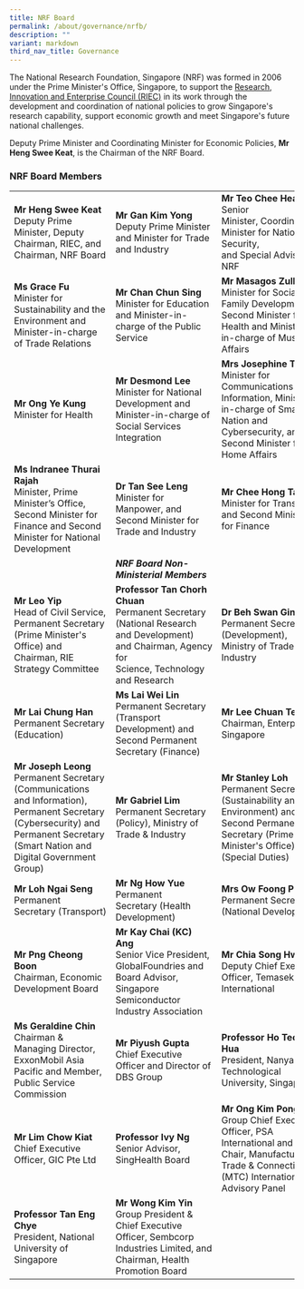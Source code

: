 ```yaml
---
title: NRF Board
permalink: /about/governance/nrfb/
description: ""
variant: markdown
third_nav_title: Governance
---
```

The National Research Foundation, Singapore (NRF) was formed in 2006 under the Prime Minister's Office, Singapore, to support the [Research, Innovation and Enterprise Council (RIEC)](/about/governance/riec/) in its work through the development and coordination of national policies to grow Singapore's research capability, support economic growth and meet Singapore's future national challenges.

Deputy Prime Minister and Coordinating Minister for Economic Policies, **Mr Heng Swee Keat**, is the Chairman of the NRF Board.

### NRF Board Members ###

|  |  |  |
| -------- | -------- | -------- |
| **Mr Heng Swee Keat**<br>Deputy Prime Minister, Deputy Chairman, RIEC, and Chairman, NRF Board | **Mr Gan Kim Yong**<br>Deputy Prime Minister and Minister for Trade and Industry | **Mr Teo Chee Hean**<br>Senior Minister,&nbsp;Coordinating Minister&nbsp;for&nbsp;National Security, and&nbsp;Special&nbsp;Advisor to NRF
| **Ms Grace Fu**<br>Minister for Sustainability and the Environment and Minister-in-charge of Trade Relations | **Mr Chan Chun Sing**<br>Minister for Education and Minister-in-charge of the Public Service | **Mr Masagos Zulkifli**<br>Minister for Social and Family Development, Second Minister for Health and Minister-in-charge of Muslim Affairs
| **Mr Ong Ye Kung**<br>Minister for Health | **Mr Desmond Lee**<br>Minister for National Development and Minister-in-charge of Social Services Integration | **Mrs Josephine Teo**<br>Minister for Communications and Information, Minister-in-charge of Smart Nation and Cybersecurity, and Second Minister for Home Affairs
| **Ms Indranee Thurai Rajah**<br>Minister, Prime Minister’s Office, Second Minister for Finance and Second Minister for National Development | **Dr Tan See Leng**<br>Minister for Manpower, and Second Minister for Trade and Industry | **Mr Chee Hong Tat**<br>Minister for Transport and Second Minister for Finance
||***NRF Board Non-Ministerial Members***||
| **Mr Leo Yip**<br>Head of Civil Service, Permanent Secretary (Prime Minister's Office) and Chairman, RIE Strategy Committee | **Professor Tan Chorh Chuan**<br>Permanent Secretary (National&nbsp;Research and Development) and&nbsp;Chairman,&nbsp;Agency for Science,&nbsp;Technology and Research | **Dr Beh Swan Gin**<br>Permanent Secretary (Development), Ministry of Trade &amp; Industry
| **Mr Lai Chung Han**<br>Permanent Secretary (Education) | **Ms Lai Wei Lin**<br>Permanent Secretary (Transport Development) and Second Permanent Secretary (Finance) | **Mr Lee Chuan Teck**<br>Chairman, Enterprise Singapore
| **Mr Joseph Leong**<br>Permanent Secretary (Communications and Information), Permanent Secretary (Cybersecurity) and Permanent Secretary (Smart Nation and Digital Government Group) | **Mr Gabriel Lim**<br>Permanent Secretary (Policy), Ministry of Trade &amp; Industry | **Mr Stanley Loh**<br>Permanent Secretary (Sustainability and the Environment) and Second Permanent Secretary (Prime Minister's Office)(Special Duties)
| **Mr Loh Ngai Seng**<br>Permanent Secretary&nbsp;(Transport) | **Mr Ng How Yue**<br>Permanent Secretary&nbsp;(Health Development) | **Mrs Ow Foong Pheng**<br>Permanent Secretary (National&nbsp;Development)
| **Mr Png Cheong Boon**<br>Chairman, Economic Development Board | **Mr&nbsp;Kay Chai (KC) Ang**<br>Senior Vice President, GlobalFoundries and Board Advisor, Singapore Semiconductor Industry Association | **Mr Chia Song Hwee** <br> Deputy Chief Executive Officer, Temasek International 
| **Ms Geraldine Chin**<br>Chairman &amp; Managing Director, ExxonMobil Asia Pacific and Member, Public Service Commission | **Mr Piyush Gupta**<br>Chief Executive Officer and Director of DBS Group | **Professor Ho Teck Hua**<br>President, Nanyang Technological University, Singapore 
| **Mr Lim Chow Kiat**<br>Chief Executive Officer, GIC Pte Ltd | **Professor Ivy Ng** <br> Senior Advisor, SingHealth Board | **Mr Ong Kim Pong** <br>  Group Chief Executive Officer, PSA International and Co-Chair, Manufacturing, Trade &amp; Connectivity (MTC) International Advisory Panel 
| **Professor&nbsp;Tan Eng Chye**<br>President, National University of Singapore | **Mr Wong Kim Yin**<br>Group President &amp; Chief Executive Officer, Sembcorp Industries Limited, and Chairman, Health Promotion Board |